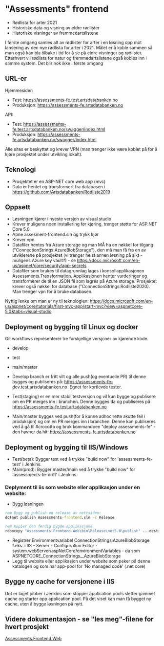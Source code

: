 # "Assessments" frontend
- Rødlista for arter 2021
- Historiske data og visning av eldre rødlister
- Historiske visninger av fremmedartslistene

I første omgang samles alt av rødlister for arter i en løsning opp mot lansering av den nye rødlista for arter i 2021. Målet er å koble sammen så man også kan bla tilbake i tid for å se på eldre visninger og rødlister. Etterhvert vil rødlista for natur og fremmedartslistene også kobles inn i samme system. Det blir nok ikke i første omgang

## URL-er

Hjemmesider:
 - Test: https://assessments-fe.test.artsdatabanken.no
 - Produksjon: https://assessments-fe.artsdatabanken.no

API:
 - Test: https://assessments-fe.test.artsdatabanken.no/swagger/index.html
 - Produksjon: https://assessments-fe.artsdatabanken.no/swagger/index.html

Alle sites er beskyttet og krever VPN (man trenger ikke være koblet på for å kjøre prosjektet under utvikling lokalt). 

## Teknologi
- Prosjektet er en ASP-NET core web app (mvc)
- Data er hentet og transformert fra databasen i https://github.com/Artsdatabanken/Rodliste2019 

## Oppsett
- Løsningen kjører i nyeste versjon av visual studio 
- Krever muligens noen installering før kjøring, trenger støtte for ASP.NET Core 5.0 
- Åpne assesment-frontend.sln og trykk kjør
- Krever vpn.
- Datafiler hentes fra Azure storage og man MÅ ha en nøkkel for tilgang ("ConnectionStrings:AzureBlobStorage"), den må man få fra en av utviklerene på prosjektet (vi trenger helst annen løsning på sikt - muligens Azure key vault?) - se https://docs.microsoft.com/en-us/aspnet/core/security/app-secrets
- Datafiler som brukes til datagrunnlag lages i konsollapplikasjonen Assessments.Transformation. Applikasjonen henter vurderinger og transformerer de til en JSON fil som lagres på Azure storage. Prosjektet krever også nøkkel for database ("ConnectionStrings:Rodliste2020). Man trenger vpn for å bruke databasen.

Nyttig lenke om man er ny til teknologien: https://docs.microsoft.com/en-us/aspnet/core/tutorials/first-mvc-app/start-mvc?view=aspnetcore-5.0&tabs=visual-studio

## Deployment og bygging til Linux og docker
Git workflows representerer tre forskjellige versjoner av kjørende kode.
- develop
- test
- main/master

- Develop branch er fritt vilt og alle push(og eventuelle PR) til denne bygges og publiseres på: https://assessments-fe-dev.test.artsdatabanken.no. Egnet for kortlevde tester.
- Test(staging) er en mer stabil testversjon og vil kun bygge og publisere om en PR merges inn i branchen. Denne bygges da og publiseres på https://assessments-fe.test.artsdatabanken.no
- Main/master bygges ved push(for å kunne adhoc rette akutte feil i produksjon) og om en PR merges inn i branchen. Denne kan publiseres ved å gå til #crocotta og bruk kommandoen "deploy assessments-fe" - den havner da hit: https://assessments-fe.artsdatabanken.no 

## Deployment og bygging til IIS/Windows
- Test(beta): Bygger test ved å trykke "build now" for 'assessments-fe-test' i Jenkins.
- Main(prod): Bygger master/main ved å trykke "build now" for 'assessments-fe-drift' i Jenkins. 

### Deplyment til iis som website eller applikasjon under en website:

- Bygg løsningen
```cmd
rem Bygg og publish en release av nettsiden:
dotnet publish Assessments-frontend.sln -c Release

rem Kopier den ferdig bygde applikasjone 
robocopy "Assessments.Frontend.Web\bin\Release\net5.0\publish" ...destinasjon...
```
- Registrer Environmentvariabel ConnectionStrings:AzureBlobStorage f.eks. i IIS - Server - Configuration Editor - system.webServer/aspNetCore/environmentVariables - da som ASPNETCORE_ConnectionStrings__AzureBlobStorage
- Legg til website eller applikasjon under website som peker på denne katalogen og som har app-pool for 'No managed code' (.net core)


## Bygge ny cache for versjonene i IIS
Det er laget jobber i Jenkins som stopper application pools sletter gammel cache og starter opp application pool. På det viset kan man få bygget ny cache, uten å bygge løsningen på nytt. 

## Videre dokumentasjon - se "les meg"-filene for hvert prosjekt

[Assessments.Frontend.Web](https://github.com/Artsdatabanken/assessments-frontend/blob/develop/Assessments.Frontend.Web/README.md)